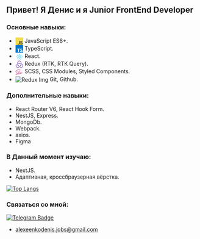 ## Привет! Я Денис и я Junior FrontEnd Developer

### Основные навыки:

-   <img align="center" width="20px"  src="https://raw.githubusercontent.com/github/explore/80688e429a7d4ef2fca1e82350fe8e3517d3494d/topics/javascript/javascript.png" alt="JavaScript Img" /> JavaScript ES6+.
-   <img align="center" width="20px" src="https://raw.githubusercontent.com/github/explore/80688e429a7d4ef2fca1e82350fe8e3517d3494d/topics/typescript/typescript.png" alt="TypeScript Img" /> TypeScript.
-   <img align="center" width="20px" src="https://raw.githubusercontent.com/github/explore/80688e429a7d4ef2fca1e82350fe8e3517d3494d/topics/react/react.png" alt="React Img" /> React.
-   <img align="center" width="20px" src="https://raw.githubusercontent.com/github/explore/80688e429a7d4ef2fca1e82350fe8e3517d3494d/topics/redux/redux.png" alt="Redux Img" /> Redux (RTK, RTK Query).
-   <img align="center" width="20px" src="https://raw.githubusercontent.com/github/explore/80688e429a7d4ef2fca1e82350fe8e3517d3494d/topics/sass/sass.png" alt="Redux Img" /> SCSS, CSS Modules, Styled Components.
-   <img align="center" width="20px" src="https://github.githubassets.com/images/modules/logos_page/GitHub-Mark.png" alt="Redux Img" /> Git, Github.

### Дополнительные навыки:

-   React Router V6, React Hook Form.
-   NestJS, Express.
-   MongoDb.
-   Webpack.
-   axios.
-   Figma

### В Данный момент изучаю:

-   NextJS.
-   Адаптивная, кроссбраузерная вёрстка.

[![Top Langs](https://github-readme-stats.vercel.app/api/top-langs/?username=MiracleHorizon)](https://github.com/MiracleHorizon/github-readme-stats)

### Связаться со мной:

<div id="badges">
  <a href="t.me/MiracleHorizon">
    <img src="https://img.shields.io/badge/Telegram-blue?style=for-the-badge&logo=telegram&logoColor=white" alt="Telegram Badge"/>
  </a>
</div>

-   alexeenkodenis.jobs@gmail.com

<br/>
